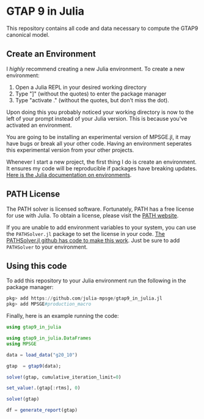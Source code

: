 # GTAP 9 in Julia

This repository contains all code and data necessary to compute the GTAP9 canonical model.

## Create an Environment

I _highly_ recommend creating a new Julia environment. To create a new environment:

1. Open a Julia REPL in your desired working directory
2. Type "]" (without the quotes) to enter the package manager
3. Type "activate ." (without the quotes, but don't miss the dot).

Upon doing this you probably noticed your working directory is now to the left of your prompt instead of your Julia version. This is because you've activated an environment. 

You are going to be installing an experimental version of MPSGE.jl, it may have bugs or break all your other code. Having an environment seperates this experimental version from your other projects. 

Whenever I start a new project, the first thing I do is create an environment. It ensures my code will be reproducible if packages have breaking updates. [Here is the Julia documentation on environments](https://pkgdocs.julialang.org/v1/environments/). 

## PATH License

The PATH solver is licensed software. Fortunately, PATH has a free license for use with Julia. To obtain a license, please visit the [PATH website](https://pages.cs.wisc.edu/~ferris/path/julia/LICENSE). 

If you are unable to add environment variables to your system, you can use the `PATHSolver.jl` package to set the license in your code. [The PATHSolver.jl github has code to make this work](https://github.com/chkwon/PATHSolver.jl?tab=readme-ov-file#License). Just be sure to add `PATHSolver` to your environment.

## Using this code

To add this repository to your Julia environment run the following in the package manager:

```julia
pkg> add https://github.com/julia-mpsge/gtap9_in_julia.jl
pkg> add MPSGE#production_macro
```

Finally, here is an example running the code:

```julia
using gtap9_in_julia

using gtap9_in_julia.DataFrames
using MPSGE

data = load_data("g20_10")

gtap  = gtap9(data);

solve!(gtap, cumulative_iteration_limit=0)

set_value!.(gtap[:rtms], 0)

solve!(gtap)

df = generate_report(gtap)

```

